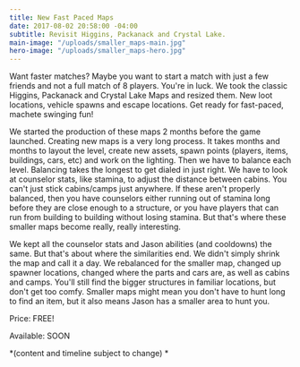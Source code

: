 ```yaml
---
title: New Fast Paced Maps
date: 2017-08-02 20:58:00 -04:00
subtitle: Revisit Higgins, Packanack and Crystal Lake.
main-image: "/uploads/smaller_maps-main.jpg"
hero-image: "/uploads/smaller_maps-hero.jpg"
---
```


Want faster matches? Maybe you want to start a match with just a few friends and not a full match of 8 players. You're in luck. We took the classic Higgins, Packanack and Crystal Lake Maps and resized them. New loot locations, vehicle spawns and escape locations. Get ready for fast-paced, machete swinging fun! 

We started the production of these maps 2 months before the game launched. Creating new maps is a very long process. It takes months and months to layout the level, create new assets, spawn points (players, items, buildings, cars, etc) and work on the lighting. Then we have to balance each level. Balancing takes the longest to get dialed in just right. We have to look at counselor stats, like stamina, to adjust the distance between cabins. You can't just stick cabins/camps just anywhere. If these aren't properly balanced, then you have counselors either running out of stamina long before they are close enough to a structure, or you have players that can run from building to building without losing stamina. But that's where these smaller maps become really, really interesting.

We kept all the counselor stats and Jason abilities (and cooldowns) the same. But that's about where the similarities end. We didn't simply shrink the map and call it a day. We rebalanced for the smaller map, changed up spawner locations, changed where the parts and cars are, as well as cabins and camps. You'll still find the bigger structures in familiar locations, but don't get too comfy. Smaller maps might mean you don't have to hunt long to find an item, but it also means Jason has a smaller area to hunt you.  
 

Price: FREE!

Available: SOON


*(content and timeline subject to change) * 